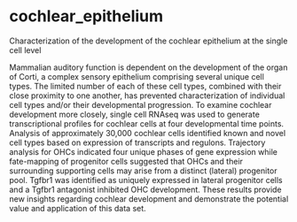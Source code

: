 # cochlear_epithelium
Characterization of the development of the cochlear epithelium at the single cell level

Mammalian auditory function is dependent on the development of the organ of Corti, a complex sensory epithelium comprising several unique cell types. The limited number of each of these cell types, combined with their close proximity to one another, has prevented characterization of individual cell types and/or their developmental progression. To examine cochlear development more closely, single cell RNAseq was used to generate transcriptional profiles for cochlear cells  at four developmental time points. Analysis of approximately 30,000 cochlear cells identified known and novel cell types based on expression of transcripts and regulons. Trajectory analysis for OHCs indicated four unique phases of gene expression while fate-mapping of progenitor cells suggested that OHCs and their surrounding supporting cells may arise from a distinct  (lateral) progenitor pool. Tgfbr1 was identified as uniquely expressed in lateral progenitor cells and a Tgfbr1 antagonist inhibited OHC development. These results provide new insights regarding cochlear development and demonstrate the potential value and application of this data set. 
